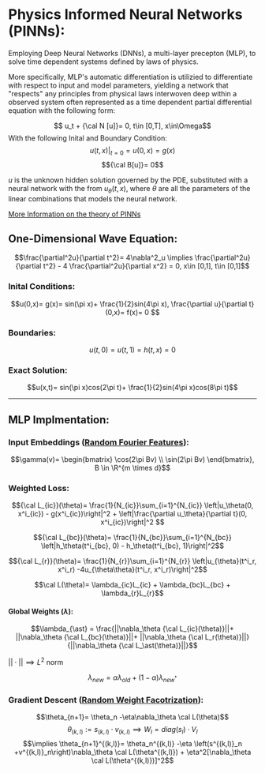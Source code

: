 # Physics Informed Neural Networks (PINNs):
Employing Deep Neural Networks (DNNs), a multi-layer precepton (MLP), to solve time dependent systems defined by laws of physics.

More specifically, MLP's automatic differentiation is utilizied to differentiate with respect to input and model parameters, yielding a network that "respects" any principles from physical laws interwoven deep within a observed system often represented as a time dependent partial differential equation with the following form: 

$$ u_t  + {\cal N [u]}= 0, t\in [0,T],  x\in\Omega$$
With the following Inital and Boundary Condition:
$$ u(t,x)|_{t=0}= u(0,x)= g(x)$$ 
$${\cal B[u]}= 0$$

$u$ is the unknown hidden solution governed by the PDE, substituted with a neural network with the from $u_\theta(t,x)$, where $\theta$ are all the parameters of the linear combinations that models the neural network.

[More Information on the theory of PINNs](https://doi.org/10.1016/j.jcp.2018.10.045)

## One-Dimensional Wave Equation:
$$\frac{\partial^2u}{\partial t^2}= 4\nabla^2_u \implies \frac{\partial^2u}{\partial t^2} - 4 \frac{\partial^2u}{\partial x^2} = 0, x\in [0,1], t\in [0,1]$$

### Inital Conditions:
$$u(0,x)= g(x)= sin(\pi x)+ \frac{1}{2}sin(4\pi x), \frac{\partial u}{\partial t}(0,x)= f(x)= 0 $$ 

### Boundaries:
$$u(t,0)= u(t,1)= h(t,x)= 0$$

### Exact Solution:
$$u(x,t)= sin(\pi x)cos(2\pi t)+ \frac{1}{2}sin(4\pi x)cos(8\pi t)$$

---
## MLP Implmentation:


### Input Embeddings ([Random Fourier Features](https://arxiv.org/pdf/2006.10739)):
$$\gamma(v)=
\begin{bmatrix}
\cos(2\pi Bv) \\
\sin(2\pi Bv) 
\end{bmatrix}, B \in \R^{m \times d}$$

### Weighted Loss:
$${\cal L_{ic}}(\theta)= \frac{1}{N_{ic}}\sum_{i=1}^{N_{ic}} \left|u_\theta(0, x^i_{ic}) - g(x^i_{ic})\right|^2 + \left|\frac{\partial u_\theta}{\partial t}(0, x^i_{ic})\right|^2 $$

$${\cal L_{bc}}(\theta)= \frac{1}{N_{bc}}\sum_{i=1}^{N_{bc}} \left|h_\theta(t^i_{bc}, 0) - h_\theta(t^i_{bc}, 1)\right|^2$$

$${\cal L_{r}}(\theta)= \frac{1}{N_{r}}\sum_{i=1}^{N_{r}} \left|u_{\theta}(t^i_r, x^i_r) -4u_{\theta\theta}(t^i_r, x^i_r)\right|^2$$

$$\cal L(\theta)= \lambda_{ic}L_{ic} + \lambda_{bc}L_{bc} + \lambda_{r}L_{r}$$


#### Global Weights ($\lambda$):

$$\lambda_{\ast} = \frac{||\nabla_\theta {\cal L_{ic}(\theta)}||+ ||\nabla_\theta {\cal L_{bc}(\theta)}||+ ||\nabla_\theta {\cal L_r(\theta)}||}{||\nabla_\theta {\cal L_\ast(\theta)}||}$$

$||\cdot|| \implies L^2$ norm

$$\lambda_{new} = \alpha \lambda_{old} + (1-\alpha)\lambda_{new^\ast}$$

### Gradient Descent ([Random Weight Facotrization](https://arxiv.org/pdf/2210.01274)):
$$\theta_{n+1}= \theta_n -\eta\nabla_\theta \cal L(\theta)$$
$$\theta_{(k,l)} := s_{(k,l)} \cdot v_{(k,l)}  \implies W_{l} = diag(s_l)\cdot V_l$$
$$\implies \theta_{n+1}^{(k,l)}= \theta_n^{(k,l)} -\eta \left(s^{(k,l)}_n +v^{(k,l)}_n\right)\nabla_\theta \cal L(\theta^{(k,l)}) + \eta^2[\nabla_\theta \cal L(\theta^{(k,l)})]^2$$